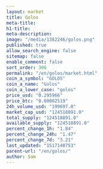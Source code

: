 ```yaml
---
layout: market
title: Golos
meta-title: 
h1-title: 
meta-description: 
image: "/media/1382246/golos.png"
published: true
allow_search_engine: false
sitemap: false
enable_comment: false
sort_order: 306
permalink: "/en/golos/market.html"
coin_a_symbol: "GOLOS"
coin_a_name: "Golos"
coin_a_lower_case: "golos"
price_usd: "0.295966"
price_btc: "0.00002519"
24h_volume_usd: "199697.0"
market_cap_usd: "124518891.0"
total_supply: "124518891.0"
available_supply: "124518891.0"
percent_change_1h: "1.84"
percent_change_24h: "1.47"
percent_change_7d: "3.21"
last_updated: "1517140753"
parent-url: "/en/golos/"
author: Sam
---
```


